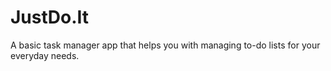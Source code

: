 # JustDo.It
A basic task manager app that helps you with managing to-do lists for your everyday needs.
